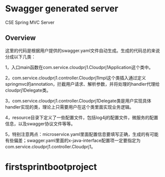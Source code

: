 # Swagger generated server

CSE Spring MVC Server


## Overview
这里的代码是根据用户提供的swagger.yaml文件自动生成。生成的代码总的来说分成以下几类：

1，入口main函数在com.service.cloudprj1.Cloudprj1Application这个类中。

2，com.service.cloudprj1.controller.Cloudprj1Impl这个类插入通过定义springmvc的annotation，拦截用户请求、解析参数，并将处理的handler代理给cloudprj1Delegate类。

3，com.service.cloudprj1.controller.Cloudprj1Delegate类是用户实现具体handler实现的类，理论上只需要用户在这个类里面实现业务逻辑。


4，resource目录下定义了一些配置文件，包括log4j的配置文件，微服务的配置信息，以及swagger协议文件等等。

5，特别注意两点：microservice.yaml里面配置信息要填写正确，生成的有可能有些偏差；swagger.yaml里面的x-java-interface配置项一定要指定为com.service.cloudprj1.controller.Cloudprj1。
# firstsprintbootproject
